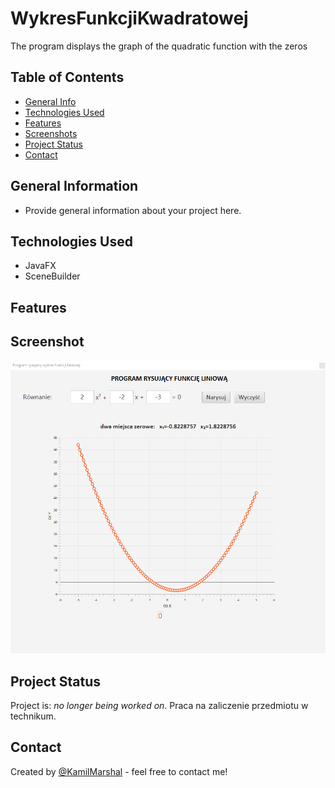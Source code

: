 # WykresFunkcjiKwadratowej
 The program displays the graph of the quadratic function with the zeros

## Table of Contents
* [General Info](#general-information)
* [Technologies Used](#technologies-used)
* [Features](#features)
* [Screenshots](#screenshots)
* [Project Status](#project-status)
* [Contact](#contact)



## General Information
- Provide general information about your project here.

## Technologies Used
- JavaFX
- SceneBuilder


## Features

## Screenshot
![Example screenshot](screen1.PNG)

## Project Status
Project is: _no longer being worked on_.
Praca na zaliczenie przedmiotu w technikum.


## Contact
Created by [@KamilMarshal](https://github.com/KamilMarshal/) - feel free to contact me!


